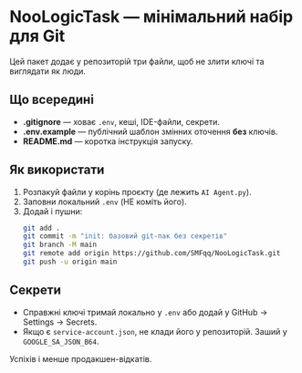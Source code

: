 # NooLogicTask — мінімальний набір для Git

Цей пакет додає у репозиторій три файли, щоб не злити ключі та виглядати як люди.

## Що всередині
- **.gitignore** — ховає `.env`, кеші, IDE-файли, секрети.
- **.env.example** — публічний шаблон змінних оточення **без** ключів.
- **README.md** — коротка інструкція запуску.

## Як використати
1. Розпакуй файли у корінь проєкту (де лежить `AI Agent.py`).
2. Заповни локальний `.env` (НЕ коміть його).
3. Додай і пушни:
   ```bash
   git add .
   git commit -m "init: базовий git-пак без секретів"
   git branch -M main
   git remote add origin https://github.com/SMFqq/NooLogicTask.git
   git push -u origin main
   ```

## Секрети
- Справжні ключі тримай локально у `.env` або додай у GitHub → Settings → Secrets.
- Якщо є `service-account.json`, не клади його у репозиторій. Заший у `GOOGLE_SA_JSON_B64`.

Успіхів і менше продакшен-відкатів.
